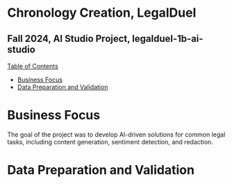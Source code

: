 # Chronology Creation, LegalDuel
## Fall 2024, AI Studio Project, legalduel-1b-ai-studio
<ins> Table of Contents </ins>
- [Business Focus](#business-focus)
- [Data Preparation and Validation](#data-preparation-and-validation)

# Business Focus
The goal of the project was to develop AI-driven solutions for common legal tasks, including content generation, sentiment detection, and redaction.

# Data Preparation and Validation

